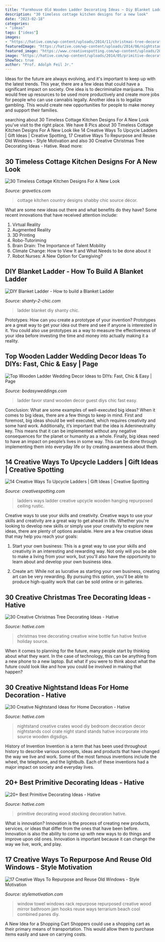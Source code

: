 ```yaml
---
title: "Farmhouse Old Wooden Ladder Decorating Ideas ~ Diy Blanket Ladder"
description: "30 timeless cottage kitchen designs for a new look"
date: "2023-02-18"
categories:
- "ideas"
tags: ["ideas"]
images:
- "https://hative.com/wp-content/uploads/2014/11/christmas-tree-decorating-ideas/7-christmas-tree-decorating-ideas.jpg"
featuredImage: "https://hative.com/wp-content/uploads/2014/06/nightstand-ideas/27-creative-nightstand-ideas.jpg"
featured_image: "https://www.creativespotting.com/wp-content/uploads/2015/08/repurposed-wooden-rustic-ladder-hanging-from-ceiling-with-flower-glass-pots1-600x906.jpg"
image: "https://hative.com/wp-content/uploads/2014/05/primitive-decorating-ideas/14-primitive-wood-stocking-decoration.jpg"
ShowToc: true
author: "Prof. Adolph Feil Jr."
---
```



Ideas for the future are always evolving, and it's important to keep up with the latest trends. This year, there are a few ideas that could have a significant impact on society. One idea is to decriminalize marijuana. This would free up resources to be used more productively and create more jobs for people who can use cannabis legally. Another idea is to legalize gambling. This would create new opportunities for people to make money and support their families.

	

		
searching about 30 Timeless Cottage Kitchen Designs For A New Look you've visit to the right place. We have 8 Pics about 30 Timeless Cottage Kitchen Designs For A New Look like 14 Creative Ways To Upcycle Ladders | Gift Ideas | Creative Spotting, 17 Creative Ways To Repurpose and Reuse Old Windows - Style Motivation and also 30 Creative Christmas Tree Decorating Ideas - Hative. Read more:
		
    
## 30 Timeless Cottage Kitchen Designs For A New Look

<img loading=lazy src="https://www.gravetics.com/wp-content/uploads/2017/12/Old-Country-Cottage-Small-Kitchen.jpg" onerror="this.onerror=null;this.src='https://tse2.mm.bing.net/th?id=OIP.94Q23_LKgk9CUrfUrevz7gHaLJ&amp;pid=15.1';" alt="30 Timeless Cottage Kitchen Designs For A New Look">

_Source: gravetics.com_

>cottage kitchen country designs shabby chic source décor. 

	

What are some new ideas out there and what benefits do they have?
Some recent innovations that have received attention include: 
1. Virtual Reality 
2. Augmented Reality 
3. 3D Printing 
4. Robo-Tutoriming 
5. Brain Drain: The Importance of Talent Mobility 
6. Climate Change: How to View It and What Needs to be done about it 
7. Robot Nurses: A New Option for Caregiving?

    
## DIY Blanket Ladder - How To Build A Blanket Ladder

<img loading=lazy src="https://i0.wp.com/www.shanty-2-chic.com/wp-content/uploads/2013/11/DIY-Wooden-Blanket-Ladder.jpg?fit=600%2C900&amp;ssl=1" onerror="this.onerror=null;this.src='https://tse3.mm.bing.net/th?id=OIP.IUd5u7G8VvS0iaNufBAnLAHaLH&amp;pid=15.1';" alt="DIY Blanket Ladder - How to build a Blanket Ladder">

_Source: shanty-2-chic.com_

>ladder blanket diy shanty chic. 

	

Prototypes: How can you create a prototype of your invention?
Prototypes are a great way to get your idea out there and see if anyone is interested in it. You could also use prototypes as a way to measure the effectiveness of your idea before investing the time and money into actually making it a reality.

    
## Top Wooden Ladder Wedding Decor Ideas To DIYs: Fast, Chic &amp; Easy | Page

<img loading=lazy src="https://bodasyweddings.com/wp-content/uploads/2018/03/wedding-favor-ladder-stand.jpg" onerror="this.onerror=null;this.src='https://tse3.mm.bing.net/th?id=OIP.yFHG14_98kvYd8KWoPbgLwHaLH&amp;pid=15.1';" alt="Top Wooden Ladder Wedding Decor Ideas to DIYs: Fast, Chic &amp; Easy | Page">

_Source: bodasyweddings.com_

>ladder favor stand wooden decor guest diys chic fast easy. 

	

Conclusion: What are some examples of well-executed big ideas?
When it comes to big ideas, there are a few things to keep in mind. First and foremost, big ideas should be well executed, which requires creativity and some hard work. Additionally, it’s important that the idea is Adenineutrality key. This means that it can be implemented without any negative consequences for the planet or humanity as a whole. Finally, big ideas need to have an impact on people’s lives in some way. This can be done through implementing them into everyday life or by creating awareness about them.

    
## 14 Creative Ways To Upcycle Ladders | Gift Ideas | Creative Spotting

<img loading=lazy src="https://www.creativespotting.com/wp-content/uploads/2015/08/repurposed-wooden-rustic-ladder-hanging-from-ceiling-with-flower-glass-pots1-600x906.jpg" onerror="this.onerror=null;this.src='https://tse3.mm.bing.net/th?id=OIP.j7VTAUHtiTLmmoL8GRjvhAHaLL&amp;pid=15.1';" alt="14 Creative Ways To Upcycle Ladders | Gift Ideas | Creative Spotting">

_Source: creativespotting.com_

>ladders ways ladder creative upcycle wooden hanging repurposed ceiling rustic. 

	

Creative ways to use your skills and creativity.
Creative ways to use your skills and creativity are a great way to get ahead in life. Whether you're looking to develop new skills or simply use your creativity to explore new ideas, there are plenty of options available. Here are a few creative ideas that may help you reach your goals:
1. Start your own business: This is a great way to use your skills and creativity in an interesting and rewarding way. Not only will you be able to make a living from your work, but you'll also have the opportunity to learn about and develop your own business idea.

2. Create art: While not as lucrative as starting your own business, creating art can be very rewarding. By pursuing this option, you'll be able to produce high-quality work that can be sold online or in galleries.


    
## 30 Creative Christmas Tree Decorating Ideas - Hative

<img loading=lazy src="https://hative.com/wp-content/uploads/2014/11/christmas-tree-decorating-ideas/7-christmas-tree-decorating-ideas.jpg" onerror="this.onerror=null;this.src='https://tse1.mm.bing.net/th?id=OIP.g4IEa6T-bzO3XhIDDIgNvgHaLH&amp;pid=15.1';" alt="30 Creative Christmas Tree Decorating Ideas - Hative">

_Source: hative.com_

>christmas tree decorating creative wine bottle fun hative festive holiday source. 

	

When it comes to planning for the future, many people start by thinking about what they want. In the case of technology, this can be anything from a new phone to a new laptop. But what if you were to think about what the future could look like and how you could be involved in making that happen?

    
## 30 Creative Nightstand Ideas For Home Decoration - Hative

<img loading=lazy src="https://hative.com/wp-content/uploads/2014/06/nightstand-ideas/27-creative-nightstand-ideas.jpg" onerror="this.onerror=null;this.src='https://tse1.mm.bing.net/th?id=OIP.hLA0CF-BklcYrnRvJzARkAHaJ4&amp;pid=15.1';" alt="30 Creative Nightstand Ideas for Home Decoration - Hative">

_Source: hative.com_

>nightstand creative crates wood diy bedroom decoration decor nightstands cool crate night stand stands hative incorporate into source wooden digsdigs. 

	

History of Invention
Invention is a term that has been used throughout history to describe various concepts, ideas and products that have changed the way we live and work. Some of the most famous inventions include the wheel, the telephone, and the lightbulb. Each of these inventions had a major impact on society and everyday lives.

    
## 20+ Best Primitive Decorating Ideas - Hative

<img loading=lazy src="https://hative.com/wp-content/uploads/2014/05/primitive-decorating-ideas/14-primitive-wood-stocking-decoration.jpg" onerror="this.onerror=null;this.src='https://tse2.mm.bing.net/th?id=OIP.hZyKIhr29wj86_Auu7lT9wHaNn&amp;pid=15.1';" alt="20+ Best Primitive Decorating Ideas - Hative">

_Source: hative.com_

>primitive decorating wood stocking decoration hative. 

	

What is innovation?
Innovation is the process of creating new products, services, or ideas that differ from the ones that have been before. Innovation is also the ability to come up with new ways to do things and improve upon old ones. Innovation is important because it can change the way we live, work, and play.

    
## 17 Creative Ways To Repurpose And Reuse Old Windows - Style Motivation

<img loading=lazy src="https://cdn.homebnc.com/homeimg/2017/01/17-repurposed-old-window-ideas-homebnc.jpg" onerror="this.onerror=null;this.src='https://tse2.mm.bing.net/th?id=OIP.0qVUoymt3MOOq2CFg9nFPQHaLG&amp;pid=15.1';" alt="17 Creative Ways To Repurpose and Reuse Old Windows - Style Motivation">

_Source: stylemotivation.com_

>window towel windows rack repurpose repurposed creative wood mirror bathroom jam hooks reuse ways terrarium beach cool combined panes diy. 

	

A New Idea for a Shopping Cart
Shoppers could use a shopping cart as their primary means of transportation. This would allow them to purchase items easily and save on carrying costs.


